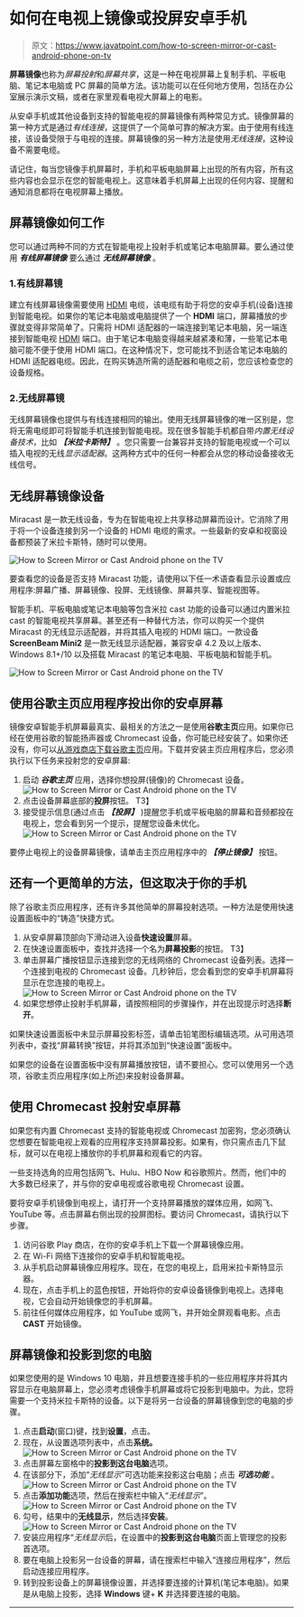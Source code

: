 # 如何在电视上镜像或投屏安卓手机

> 原文：<https://www.javatpoint.com/how-to-screen-mirror-or-cast-android-phone-on-tv>

**屏幕镜像**也称为*屏幕投射*和*屏幕共享*，这是一种在电视屏幕上复制手机、平板电脑、笔记本电脑或 PC 屏幕的简单方法。该功能可以在任何地方使用，包括在办公室展示演示文稿，或者在家里观看电视大屏幕上的电影。

从安卓手机或其他设备到支持的智能电视的屏幕镜像有两种常见方式。镜像屏幕的第一种方式是通过*有线连接*，这提供了一个简单可靠的解决方案。由于使用有线连接，该设备受限于与电视的连接。屏幕镜像的另一种方法是使用*无线连接*，这种设备不需要电缆。

请记住，每当您镜像手机屏幕时，手机和平板电脑屏幕上出现的所有内容，所有这些内容也会显示在您的智能电视上。这意味着手机屏幕上出现的任何内容、提醒和通知消息都将在电视屏幕上播放。

## 屏幕镜像如何工作

您可以通过两种不同的方式在智能电视上投射手机或笔记本电脑屏幕。要么通过使用 ***有线屏幕镜像*** 要么通过 ***无线屏幕镜像*** 。

### 1.有线屏幕镜

建立有线屏幕镜像需要使用 [HDMI](https://www.javatpoint.com/what-is-hdmi) 电缆，该电缆有助于将您的安卓手机(设备)连接到智能电视。如果你的笔记本电脑或电脑提供了一个 **HDMI** 端口，屏幕播放的步骤就变得非常简单了。只需将 HDMI 适配器的一端连接到笔记本电脑，另一端连接到智能电视 [HDMI](https://www.javatpoint.com/hdmi-full-form) 端口。由于笔记本电脑变得越来越紧凑和薄，一些笔记本电脑可能不便于使用 HDMI 端口。在这种情况下，您可能找不到适合笔记本电脑的 HDMI 适配器电缆。因此，在购买铸造所需的适配器和电缆之前，您应该检查您的设备规格。

### 2.无线屏幕镜

无线屏幕镜像也提供与有线连接相同的输出。使用无线屏幕镜像的唯一区别是，您将无需电缆即可将智能手机连接到智能电视。现在很多智能手机都自带*内置无线设备技术*，比如 ***【米拉卡斯特】*** 。您只需要一台兼容并支持的智能电视或一个可以插入电视的无线*显示适配器*。这两种方式中的任何一种都会从您的移动设备接收无线信号。

## 无线屏幕镜像设备

Miracast 是一款无线设备，专为在智能电视上共享移动屏幕而设计。它消除了用于将一个设备连接到另一个设备的 HDMI 电缆的需求。一些最新的安卓和视窗设备都预装了米拉卡斯特，随时可以使用。

![How to Screen Mirror or Cast Android phone on the TV](img/8e67ba8c33d35a5d515d1c1550431139.png)

要查看您的设备是否支持 Miracast 功能，请使用以下任一术语查看显示设置或应用程序:屏幕广播、屏幕镜像、投屏、无线镜像、屏幕共享、智能视图等。

智能手机、平板电脑或笔记本电脑等包含米拉 cast 功能的设备可以通过内置米拉 cast 的智能电视共享屏幕。甚至还有一种替代方法，你可以购买一个提供 Miracast 的无线显示适配器，并将其插入电视的 HDMI 端口。一款设备 **ScreenBeam Mini2** 是一款无线显示适配器，兼容安卓 4.2 及以上版本、Windows 8.1+/10 以及搭载 Miracast 的笔记本电脑、平板电脑和智能手机。

![How to Screen Mirror or Cast Android phone on the TV](img/e27cbb57f7cdfd2c3ca7a57861d7ea55.png)

## 使用谷歌主页应用程序投出你的安卓屏幕

镜像安卓智能手机屏幕最真实、最相关的方法之一是使用**谷歌主页**应用。如果你已经在使用谷歌的智能扬声器或 Chromecast 设备，你可能已经安装了。如果你还没有，你可以[从游戏商店下载谷歌主页](https://play.google.com/store/apps/details?id=com.google.android.apps.chromecast.app&hl=en_US)应用。下载并安装主页应用程序后，您必须执行以下任务来投射您的安卓屏幕:

1.  启动 ***谷歌主页*** 应用，选择你想投屏(镜像)的 Chromecast 设备。
    ![How to Screen Mirror or Cast Android phone on the TV](img/dae8cd8fc4b5764003d80572f090d92b.png)
2.  点击设备屏幕底部的**投屏**按钮。
    T3】
3.  接受提示信息(通过点击 ***【投屏】*** )提醒您手机或平板电脑的屏幕和音频都投在电视上，您会看到另一个提示，提醒您设备未优化。
    ![How to Screen Mirror or Cast Android phone on the TV](img/99291e6d98ee7be7f86a0dd3eed7ca6b.png)

要停止电视上的设备屏幕镜像，请单击主页应用程序中的 ***【停止镜像】*** 按钮。

## 还有一个更简单的方法，但这取决于你的手机

除了谷歌主页应用程序，还有许多其他简单的屏幕投射选项。一种方法是使用快速设置面板中的“铸造”快捷方式。

1.  从安卓屏幕顶部向下滑动进入设备**快速设置**屏幕。
2.  在快速设置面板中，查找并选择一个名为**屏幕投影**的按钮。
    T3】
3.  单击屏幕广播按钮显示连接到您的无线网络的 Chromecast 设备列表。选择一个连接到电视的 Chromecast 设备。几秒钟后，您会看到您的安卓手机屏幕将显示在您连接的电视上。
    ![How to Screen Mirror or Cast Android phone on the TV](img/4ef80be7736592101b569a4a7081d08c.png)
4.  如果您想停止投射手机屏幕，请按照相同的步骤操作，并在出现提示时选择**断开**。

如果快速设置面板中未显示屏幕投影标签，请单击铅笔图标编辑选项。从可用选项列表中，查找“屏幕转换”按钮，并将其添加到“快速设置”面板中。

如果您的设备在设置面板中没有屏幕播放按钮，请不要担心。您可以使用另一个选项，谷歌主页应用程序(如上所述)来投射设备屏幕。

## 使用 Chromecast 投射安卓屏幕

如果您有内置 Chromecast 支持的智能电视或 Chromecast 加密狗，您必须确认您想要在智能电视上观看的应用程序支持屏幕投影。如果有，你只需点击几下鼠标，就可以在电视上播放你的手机屏幕和观看它的内容。

一些支持选角的应用包括网飞、Hulu、HBO Now 和谷歌照片。然而，他们中的大多数已经来了，并与你的安卓电视或谷歌电视 Chromecast 设置。

要将安卓手机镜像到电视上，请打开一个支持屏幕播放的媒体应用，如网飞、YouTube 等。点击屏幕右侧出现的投屏图标。要访问 Chromecast，请执行以下步骤。

1.  访问谷歌 Play 商店，在你的安卓手机上下载一个屏幕镜像应用。
2.  在 Wi-Fi 网络下连接你的安卓手机和智能电视。
3.  从手机启动屏幕镜像应用程序。现在，在您的电视上，启用米拉卡斯特显示器。
4.  现在，点击手机上的蓝色按钮，开始将你的安卓设备镜像到电视上。选择电视，它会自动开始镜像您的手机屏幕。
5.  前往任何媒体应用程序，如 YouTube 或网飞，并开始全屏观看电影。点击 **CAST** 开始镜像。

## 屏幕镜像和投影到您的电脑

如果您使用的是 Windows 10 电脑，并且想要连接手机的一些应用程序并将其内容显示在电脑屏幕上，您必须考虑镜像手机屏幕或将它投影到电脑中。为此，您将需要一个支持米拉卡斯特的设备。以下是将另一台设备的屏幕镜像到您的电脑的步骤。

1.  点击**启动**(窗口)键，找到**设置**，点击。
2.  现在，从设置选项列表中，点击**系统。**
    ![How to Screen Mirror or Cast Android phone on the TV](img/bbf7cd602efe41e302e1141ed94b9d91.png)
3.  点击屏幕左窗格中的**投影到这台电脑**选项。
4.  在该部分下，添加“*无线显示*”可选功能来投影这台电脑；点击 ***可选功能*** 。
    ![How to Screen Mirror or Cast Android phone on the TV](img/b6c341eaabff95789749e1834747dd59.png)
5.  点击**添加功能**选项，然后在搜索栏中输入“*无线显示*”。
    ![How to Screen Mirror or Cast Android phone on the TV](img/62a6ca9a57ec2448aee1667289d0775b.png)
6.  勾号，结果中的**无线显示**，然后选择**安装**。
    ![How to Screen Mirror or Cast Android phone on the TV](img/3d1e405cf801c414f47fc0024aadd800.png)
7.  安装应用程序“*无线显示*后，在设置中的**投影到这台电脑**页面上管理您的投影首选项。
8.  要在电脑上投影另一台设备的屏幕，请在搜索栏中输入“连接应用程序”，然后启动连接应用程序。
9.  转到投影设备上的屏幕镜像设置，并选择要连接的计算机(笔记本电脑)。如果是从电脑上投影，选择 **Windows** 键+ **K** 并选择要连接的电脑。

* * *